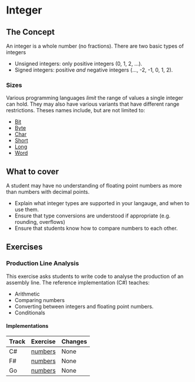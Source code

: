 # Integer

## The Concept

An integer is a whole number (no fractions). There are two basic types of integers

- Unsigned integers: only positive integers (0, 1, 2, ...).
- Signed integers: positive _and_ negative integers (..., -2, -1, 0, 1, 2).

### Sizes

Various programming languages _limit_ the range of values a single integer can hold. They may also have various variants that have different range restrictions. Theses names include, but are not limited to:

- [Bit][type-bit]
- [Byte][type-byte]
- [Char][type-char]
- [Short][type-short]
- [Long][type-long]
- [Word][type-word]

## What to cover

A student may have no understanding of floating point numbers as more than numbers with decimal points.

- Explain what integer types are supported in your langauge, and when to use them.
- Ensure that type conversions are understood if appropriate (e.g. rounding, overflows)
- Ensure that students know how to compare numbers to each other.

## Exercises

### Production Line Analysis

This exercise asks students to write code to analyse the production of an assembly line. The reference implementation (C#) teaches:

- Arithmetic
- Comparing numbers
- Converting between integers and floating point numbers.
- Conditionals

#### Implementations

| Track | Exercise                                         | Changes |
| ----- | ------------------------------------------------ | ------- |
| C#    | [numbers][implementation-csharp-production-line] | None    |
| F#    | [numbers][implementation-fsharp-production-line] | None    |
| Go    | [numbers][implementation-go-production-line]     | None    |

[type-bit]: ./bit.md
[type-byte]: ./byte.md
[type-char]: ./char.md
[type-long]: ./long.md
[type-short]: ./short.md
[type-word]: ./word.md
[implementation-csharp-production-line]: ../../languages/csharp/exercises/concept/numbers/.docs/introduction.md
[implementation-fsharp-production-line]: ../../languages/fsharp/exercises/concept/numbers/.docs/introduction.md
[implementation-go-production-line]: ../../languages/go/exercises/concept/numbers/.docs/introduction.md
